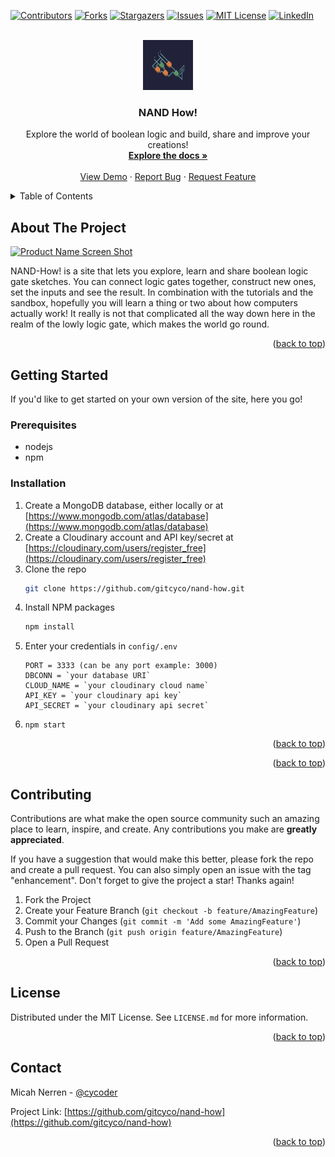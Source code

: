 <a name="readme-top"></a>

<!-- PROJECT SHIELDS -->
<!--
*** I'm using markdown "reference style" links for readability.
*** Reference links are enclosed in brackets [ ] instead of parentheses ( ).
*** See the bottom of this document for the declaration of the reference variables
*** for contributors-url, forks-url, etc. This is an optional, concise syntax you may use.
*** https://www.markdownguide.org/basic-syntax/#reference-style-links
-->

[![Contributors][contributors-shield]][contributors-url]
[![Forks][forks-shield]][forks-url]
[![Stargazers][stars-shield]][stars-url]
[![Issues][issues-shield]][issues-url]
[![MIT License][license-shield]][license-url]
[![LinkedIn][linkedin-shield]][linkedin-url]

<!-- PROJECT LOGO -->
<br />
<div align="center">
  <a href="https://github.com/gitcyco/nand-how">
    <img src="https://github.com/gitcyco/nand-how/blob/master/public/imgs/logic.gif" alt="Logo" width="80" height="80">
  </a>

  <h3 align="center">NAND How!</h3>

  <p align="center">
    Explore the world of boolean logic and build, share and improve your creations!
    <br />
    <a href="https://github.com/gitcyco/nand-how"><strong>Explore the docs »</strong></a>
    <br />
    <br />
    <a href="https://github.com/gitcyco/nand-how">View Demo</a>
    ·
    <a href="https://github.com/gitcyco/nand-how/issues">Report Bug</a>
    ·
    <a href="https://github.com/gitcyco/nand-how/issues">Request Feature</a>
  </p>
</div>

<!-- TABLE OF CONTENTS -->
<details>
  <summary>Table of Contents</summary>
  <ol>
    <li>
      <a href="#about-the-project">About The Project</a>
      <ul>
        <li><a href="#built-with">Built With</a></li>
      </ul>
    </li>
    <li>
      <a href="#getting-started">Getting Started</a>
      <ul>
        <li><a href="#prerequisites">Prerequisites</a></li>
        <li><a href="#installation">Installation</a></li>
      </ul>
    </li>
    <!-- <li><a href="#usage">Usage</a></li>
    <li><a href="#roadmap">Roadmap</a></li> -->
    <li><a href="#contributing">Contributing</a></li>
    <li><a href="#license">License</a></li>
    <li><a href="#contact">Contact</a></li>
    <li><a href="#acknowledgments">Acknowledgments</a></li>
  </ol>
</details>

<!-- ABOUT THE PROJECT -->

## About The Project

[![Product Name Screen Shot][product-screenshot]](https://github.com/gitcyco/nand-how/blob/master/public/imgs/logic.gif)

NAND-How! is a site that lets you explore, learn and share boolean logic gate sketches. You can connect logic gates together, construct new ones, set the inputs and see the result. In combination with the tutorials and the sandbox, hopefully you will learn a thing or two about how computers actually work! It really is not that complicated all the way down here in the realm of the lowly logic gate, which makes the world go round.

<p align="right">(<a href="#readme-top">back to top</a>)</p>

<!-- ### Built With

- [![Next][next.js]][next-url]
- [![React][react.js]][react-url]
- [![Vue][vue.js]][vue-url]
- [![Angular][angular.io]][angular-url]
- [![Svelte][svelte.dev]][svelte-url]
- [![Laravel][laravel.com]][laravel-url]
- [![Bootstrap][bootstrap.com]][bootstrap-url]
- [![JQuery][jquery.com]][jquery-url]

<p align="right">(<a href="#readme-top">back to top</a>)</p> -->

<!-- GETTING STARTED -->

## Getting Started

If you'd like to get started on your own version of the site, here you go!

### Prerequisites

- nodejs
- npm

### Installation

1. Create a MongoDB database, either locally or at [https://www.mongodb.com/atlas/database](https://www.mongodb.com/atlas/database)
2. Create a Cloudinary account and API key/secret at [https://cloudinary.com/users/register_free](https://cloudinary.com/users/register_free)
3. Clone the repo
   ```sh
   git clone https://github.com/gitcyco/nand-how.git
   ```
4. Install NPM packages
   ```sh
   npm install
   ```
5. Enter your credentials in `config/.env`
   ```shell
   PORT = 3333 (can be any port example: 3000)
   DBCONN = `your database URI`
   CLOUD_NAME = `your cloudinary cloud name`
   API_KEY = `your cloudinary api key`
   API_SECRET = `your cloudinary api secret`
   ```
6. ```shell
   npm start
   ```

<p align="right">(<a href="#readme-top">back to top</a>)</p>

<!-- ## Usage

Use this space to show useful examples of how a project can be used. Additional screenshots, code examples and demos work well in this space. You may also link to more resources.

_For more examples, please refer to the [Documentation](https://github.com/gitcyco/nand-how)_

<p align="right">(<a href="#readme-top">back to top</a>)</p> -->

<!-- ROADMAP -->

<!-- ## Roadmap

- [ ] Add Changelog
- [ ] Add back to top links
- [ ] Add Additional Templates w/ Examples
- [ ] Add "components" document to easily copy & paste sections of the readme
- [ ] Multi-language Support
- [ ] Chinese
- [ ] Spanish

See the [open issues](https://github.com/othneildrew/Best-README-Template/issues) for a full list of proposed features (and known issues). -->

<p align="right">(<a href="#readme-top">back to top</a>)</p>

<!-- CONTRIBUTING -->

## Contributing

Contributions are what make the open source community such an amazing place to learn, inspire, and create. Any contributions you make are **greatly appreciated**.

If you have a suggestion that would make this better, please fork the repo and create a pull request. You can also simply open an issue with the tag "enhancement".
Don't forget to give the project a star! Thanks again!

1. Fork the Project
2. Create your Feature Branch (`git checkout -b feature/AmazingFeature`)
3. Commit your Changes (`git commit -m 'Add some AmazingFeature'`)
4. Push to the Branch (`git push origin feature/AmazingFeature`)
5. Open a Pull Request

<p align="right">(<a href="#readme-top">back to top</a>)</p>

<!-- LICENSE -->

## License

Distributed under the MIT License. See `LICENSE.md` for more information.

<p align="right">(<a href="#readme-top">back to top</a>)</p>

<!-- CONTACT -->

## Contact

Micah Nerren - [@cycoder](https://twitter.com/cycoder)

Project Link: [https://github.com/gitcyco/nand-how](https://github.com/gitcyco/nand-how)

<p align="right">(<a href="#readme-top">back to top</a>)</p>

<!-- ACKNOWLEDGMENTS -->

<!-- ## Acknowledgments

Use this space to list resources you find helpful and would like to give credit to. I've included a few of my favorites to kick things off!

- [Choose an Open Source License](https://choosealicense.com)
- [GitHub Emoji Cheat Sheet](https://www.webpagefx.com/tools/emoji-cheat-sheet)
- [Malven's Flexbox Cheatsheet](https://flexbox.malven.co/)
- [Malven's Grid Cheatsheet](https://grid.malven.co/)
- [Img Shields](https://shields.io)
- [GitHub Pages](https://pages.github.com)
- [Font Awesome](https://fontawesome.com)
- [React Icons](https://react-icons.github.io/react-icons/search)

<p align="right">(<a href="#readme-top">back to top</a>)</p> -->

<!-- MARKDOWN LINKS & IMAGES -->
<!-- https://www.markdownguide.org/basic-syntax/#reference-style-links -->

[contributors-shield]: https://img.shields.io/github/contributors/gitcyco/nand-how.svg?style=for-the-badge
[contributors-url]: https://github.com/gitcyco/nand-how/graphs/contributors
[forks-shield]: https://img.shields.io/github/forks/gitcyco/nand-how.svg?style=for-the-badge
[forks-url]: https://github.com/gitcyco/nand-how/network/members
[stars-shield]: https://img.shields.io/github/stars/gitcyco/nand-how.svg?style=for-the-badge
[stars-url]: https://github.com/gitcyco/nand-how/stargazers
[issues-shield]: https://img.shields.io/github/issues/gitcyco/nand-how.svg?style=for-the-badge
[issues-url]: https://github.com/gitcyco/nand-how/issues
[license-shield]: https://img.shields.io/github/license/gitcyco/nand-how.svg?style=for-the-badge
[license-url]: https://github.com/gitcyco/nand-how/master/LICENSE.txt
[linkedin-shield]: https://img.shields.io/badge/-LinkedIn-black.svg?style=for-the-badge&logo=linkedin&colorB=555
[linkedin-url]: https://www.linkedin.com/in/micah-nerren/
[product-screenshot]: imgs/logic.gif
[next.js]: https://img.shields.io/badge/next.js-000000?style=for-the-badge&logo=nextdotjs&logoColor=white
[next-url]: https://nextjs.org/
[react.js]: https://img.shields.io/badge/React-20232A?style=for-the-badge&logo=react&logoColor=61DAFB
[react-url]: https://reactjs.org/
[vue.js]: https://img.shields.io/badge/Vue.js-35495E?style=for-the-badge&logo=vuedotjs&logoColor=4FC08D
[vue-url]: https://vuejs.org/
[angular.io]: https://img.shields.io/badge/Angular-DD0031?style=for-the-badge&logo=angular&logoColor=white
[angular-url]: https://angular.io/
[svelte.dev]: https://img.shields.io/badge/Svelte-4A4A55?style=for-the-badge&logo=svelte&logoColor=FF3E00
[svelte-url]: https://svelte.dev/
[laravel.com]: https://img.shields.io/badge/Laravel-FF2D20?style=for-the-badge&logo=laravel&logoColor=white
[laravel-url]: https://laravel.com
[bootstrap.com]: https://img.shields.io/badge/Bootstrap-563D7C?style=for-the-badge&logo=bootstrap&logoColor=white
[bootstrap-url]: https://getbootstrap.com
[jquery.com]: https://img.shields.io/badge/jQuery-0769AD?style=for-the-badge&logo=jquery&logoColor=white
[jquery-url]: https://jquery.com
